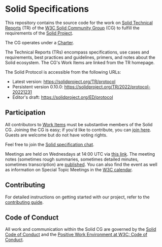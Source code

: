 # Solid Specifications

This repository contains the source code for the work on [Solid Technical Reports](https://solidproject.org/TR/) (TR) of the [W3C Solid Community Group](https://www.w3.org/community/solid/) (CG) to fulfill the requirements of the [Solid Project](https://solidproject.org/).

The CG operates under a [Charter](https://www.w3.org/community/solid/charter/).

The Technical Reports (TRs) encompass specifications, use cases and requirements, best practices and guidelines, primers, and notes about the Solid ecosystem. The CG's Work Items are linked from the TR homepage.

The Solid Protocol is accessible from the following URLs:
* Latest version: https://solidproject.org/TR/protocol
* Persistent version 0.10.0: https://solidproject.org/TR/2022/protocol-20221231
* Editor's draft: https://solidproject.org/ED/protocol

## Participation

All contributors to [Work Items](https://solidproject.org/TR/#work-items) must be substantive members of the Solid CG. Joining the CG is easy; if you'd like to contribute, you can [join here](https://www.w3.org/community/solid/join). Guests are welcome but do not have voting rights.

Feel free to join the [Solid specification chat](https://matrix.to/#/#solid_specification:gitter.im).

Meetings are held on Wednesdays at 14:00 UTC via [this link](https://meet.jit.si/solid-cg). The meeting notes (sometimes rough summaries, sometimes detailed minutes, sometimes transcription) are [published](https://github.com/solid/specification/tree/main/meetings/). You can also find the event as well as information on Special Topic Meetings in the [W3C calendar](https://www.w3.org/events/meetings/0caa6ba5-5523-4e16-b514-aeec098e4d72).

## Contributing

For detailed instructions on getting started with our project, refer to the [contributing guide](https://github.com/w3c-cg/solid/blob/main/CONTRIBUTING.md).

## Code of Conduct

All work and communication within the Solid CG are governed by the [Solid Code of Conduct](https://github.com/solid/process/blob/main/code-of-conduct.md) and the [Positive Work Environment at W3C: Code of Conduct](https://www.w3.org/policies/code-of-conduct/).
